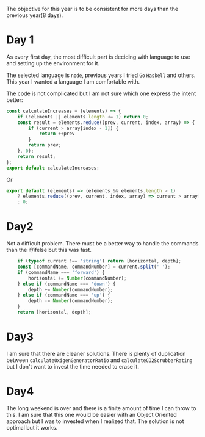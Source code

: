 The objective for this year is to be consistent for more days than the previous year(8 days).

# Day 1
As every first day, the most difficult part is deciding with language to use and setting up the environment for it.

The selected language is `node`, previous years I tried `Go` `Haskell` and others. This year I wanted a language I am comfortable with. 

The code is not complicated but I am not sure which one express the intent better:

```javascript
const calculateIncreases = (elements) => {
    if (!elements || elements.length <= 1) return 0;
    const result = elements.reduce((prev, current, index, array) => {
        if (current > array[index - 1]) {
            return ++prev
        }
        return prev;
    }, 0);
    return result;
};
export default calculateIncreases; 
```
Or

```javascript
export default (elements) => (elements && elements.length > 1)
    ? elements.reduce((prev, current, index, array) => current > array[index - 1] ? ++prev : prev, 0)
    : 0;
```

# Day2

Not a difficult problem. There must be a better way to handle the commands than the if/ifelse but this was fast.

```javascript
    if (typeof current !== 'string') return [horizontal, depth];
    const [commandName, commandNumber] = current.split(' ');
    if (commandName === 'forward') {
        horizontal += Number(commandNumber);
    } else if (commandName === 'down') {
        depth += Number(commandNumber);
    } else if (commandName === 'up') {
        depth -= Number(commandNumber);
    }
    return [horizontal, depth];
```

# Day3
I am sure that there are cleaner solutions. There is plenty of  duplication between `calculateOxigenGeneratorRatio` and `calculateCO2ScrubberRating` but I don't want to invest the time needed to erase it.

# Day4
The long weekend is over and there is a finite amount of time I can throw to this. I am sure that this one would be easier with an Object Oriented approach but I was to invested when I realized that.
The solution is not optimal but it works.